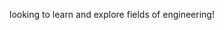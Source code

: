 looking to learn and explore fields of engineering!


<!---
sONaLISRIvaStAvAA/sONaLISRIvaStAvAA is a ✨ special ✨ repository because its `README.md` (this file) appears on your GitHub profile.
You can click the Preview link to take a look at your changes.
--->
